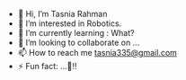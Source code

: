- 👋 Hi, I’m Tasnia Rahman
- 👀 I’m interested in Robotics.
- 🌱 I’m currently learning : What?
- 💞️ I’m looking to collaborate on ...
- 📫 How to reach me tasnia335@gmail.com
- ⚡ Fun fact: ...👀‼

<!---
Tasnia22/Tasnia22 is a ✨ special ✨ repository because its `README.md` (this file) appears on your GitHub profile.
You can click the Preview link to take a look at your changes.
--->
